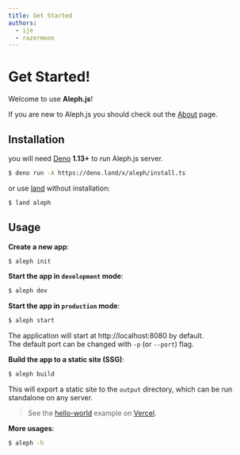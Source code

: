 ```yaml
---
title: Get Started
authors:
  - ije
  - razermoon
---
```


# Get Started!

Welcome to use **Aleph.js**!

If you are new to Aleph.js you should check out the [About](/docs/) page.

## Installation

you will need [Deno](https://deno.land/#installation) **1.13+** to run Aleph.js server.
```bash
$ deno run -A https://deno.land/x/aleph/install.ts
```

or use [land](https://deno.land/x/land) without installation:

```bash
$ land aleph
```

## Usage

**Create a new app**:

```bash
$ aleph init
```

**Start the app in `development` mode**:

```bash
$ aleph dev
```

**Start the app in `production` mode**:

```bash
$ aleph start
```

The application will start at http://localhost:8080 by default.
<br>
The default port can be changed with `-p` (or `--port`) flag.

**Build the app to a static site (SSG)**:

```bash
$ aleph build
```

This will export a static site to the `output` directory, which can be run standalone on any server.

> See the [hello-world](https://alephjs-hello-world.vercel.app/) example on [Vercel](https://vercel.com).

**More usages**:

```bash
$ aleph -h
```
